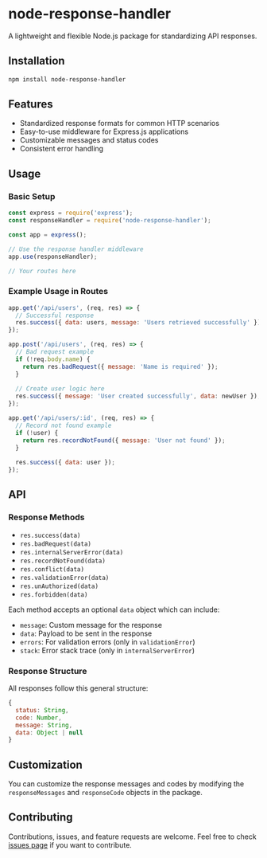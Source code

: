 # node-response-handler

A lightweight and flexible Node.js package for standardizing API responses.

## Installation

```bash
npm install node-response-handler
```

## Features

- Standardized response formats for common HTTP scenarios
- Easy-to-use middleware for Express.js applications
- Customizable messages and status codes
- Consistent error handling

## Usage

### Basic Setup

```javascript
const express = require('express');
const responseHandler = require('node-response-handler');

const app = express();

// Use the response handler middleware
app.use(responseHandler);

// Your routes here
```

### Example Usage in Routes

```javascript
app.get('/api/users', (req, res) => {
  // Successful response
  res.success({ data: users, message: 'Users retrieved successfully' });
});

app.post('/api/users', (req, res) => {
  // Bad request example
  if (!req.body.name) {
    return res.badRequest({ message: 'Name is required' });
  }
  
  // Create user logic here
  res.success({ message: 'User created successfully', data: newUser });
});

app.get('/api/users/:id', (req, res) => {
  // Record not found example
  if (!user) {
    return res.recordNotFound({ message: 'User not found' });
  }
  
  res.success({ data: user });
});
```

## API

### Response Methods

- `res.success(data)`
- `res.badRequest(data)`
- `res.internalServerError(data)`
- `res.recordNotFound(data)`
- `res.conflict(data)`
- `res.validationError(data)`
- `res.unAuthorized(data)`
- `res.forbidden(data)`

Each method accepts an optional `data` object which can include:

- `message`: Custom message for the response
- `data`: Payload to be sent in the response
- `errors`: For validation errors (only in `validationError`)
- `stack`: Error stack trace (only in `internalServerError`)

### Response Structure

All responses follow this general structure:

```javascript
{
  status: String,
  code: Number,
  message: String,
  data: Object | null
}
```

## Customization

You can customize the response messages and codes by modifying the `responseMessages` and `responseCode` objects in the package.

## Contributing

Contributions, issues, and feature requests are welcome. Feel free to check [issues page](https://github.com/TahaHamdy-MernDev/node-response-handler/issues) if you want to contribute.


